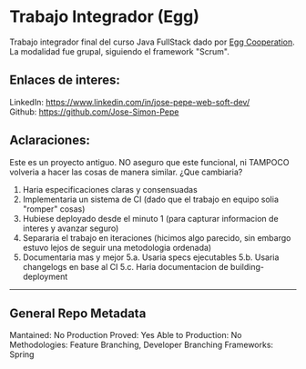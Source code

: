 # Trabajo Integrador (Egg)

Trabajo integrador final del curso Java FullStack dado por [Egg Cooperation](https://www.linkedin.com/in/jose-pepe-web-soft-dev/overlay/1635494792248/single-media-viewer/?profileId=ACoAADSoDUUBzHYE90eXV90kZKhxeF3pHaqv1y0). <br>
La modalidad fue grupal, siguiendo el framework "Scrum".

## Enlaces de interes:

LinkedIn: https://www.linkedin.com/in/jose-pepe-web-soft-dev/  <br>
Github: https://github.com/Jose-Simon-Pepe

## Aclaraciones:

Este es un proyecto antiguo. NO aseguro que este funcional, ni TAMPOCO volveria a hacer las cosas de manera similar.
¿Que cambiaria?

  1. Haria especificaciones claras y consensuadas
  2. Implementaria un sistema de CI (dado que el trabajo en equipo solia "romper" cosas)
  3. Hubiese deployado desde el minuto 1 (para capturar informacion de interes y avanzar seguro)
  4. Separaria el trabajo en iteraciones (hicimos algo parecido, sin embargo estuvo lejos de seguir una metodologia ordenada)
  5. Documentaria mas y mejor
     5.a. Usaria specs ejecutables
     5.b. Usaria changelogs en base al CI
     5.c. Haria documentacion de building-deployment

----
## General Repo Metadata

Mantained: No
Production Proved: Yes
Able to Production: No
Methodologies: Feature Branching, Developer Branching
Frameworks: Spring
